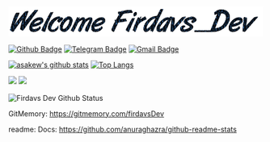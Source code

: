 ![Welcome!](86T4GWHN.gif)

[![Github Badge](https://img.shields.io/badge/-Github-000?style=flat-square&logo=Github&logoColor=white&link=https://github.com/firdavsDev)](https://github.com/firdavsDev)
[![Telegram Badge](https://img.shields.io/badge/-Telegram-blue?style=flat-square&logo=Telegram&logoColor=white&link=https://t.me/firdavsDev)](https://t.me/firdavsDev)
[![Gmail Badge](https://img.shields.io/badge/-Gmail-c14438?style=flat-square&logo=Gmail&logoColor=white&link=mailto:tarjimatv1@gmail.com)](mailto:tarjimatv1@gmail.com)


[![asakew's github stats](https://github-readme-stats.vercel.app/api?username=firdavsDev&show_icons=true&title_color=00FF00&icon_color=008000&text_color=00FF00&bg_color=000000)](https://github.com/firdavsDev/)
[![Top Langs](https://github-readme-stats.vercel.app/api/top-langs/?username=firdavsDev&layout=compact&title_color=00FF00&icon_color=008000&text_color=00FF00&bg_color=000000)](https://github.com/firdavsDev/)

<a href="https://wakatime.com"><img src="https://wakatime.com/share/@3907911d-fd83-40b5-9409-3a87fc5e4678/14b649eb-47d8-4718-bb45-4ed60f2cdba3.png" /></a>
<a href="https://wakatime.com"><img src="https://wakatime.com/share/@3907911d-fd83-40b5-9409-3a87fc5e4678/d9498eb7-3a18-4a36-b33a-b51c99e36952.png" /></a>

<img align="center" src="https://github-readme-streak-stats.herokuapp.com/?user=firdavsDev&theme=react" alt="Firdavs Dev Github Status" />
</p>

GitMemory: https://gitmemory.com/firdavsDev

readme: Docs: https://github.com/anuraghazra/github-readme-stats
